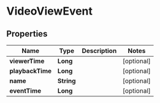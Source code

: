 

# VideoViewEvent

## Properties

Name | Type | Description | Notes
------------ | ------------- | ------------- | -------------
**viewerTime** | **Long** |  |  [optional]
**playbackTime** | **Long** |  |  [optional]
**name** | **String** |  |  [optional]
**eventTime** | **Long** |  |  [optional]



